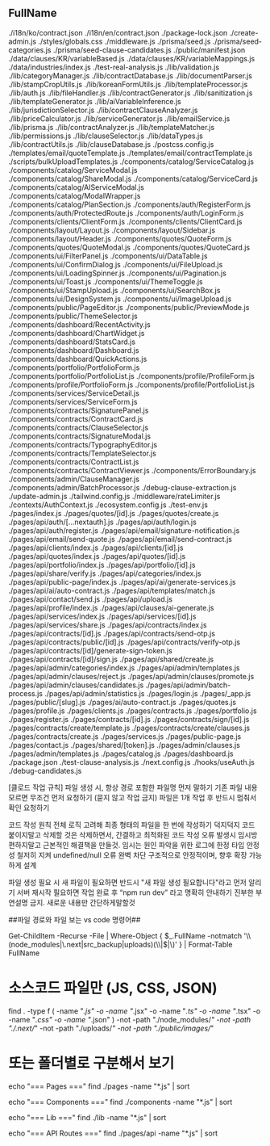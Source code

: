 FullName
--------
./i18n/ko/contract.json
./i18n/en/contract.json
./package-lock.json
./create-admin.js
./styles/globals.css
./middleware.js
./prisma/seed.js
./prisma/seed-categories.js
./prisma/seed-clause-candidates.js
./public/manifest.json
./data/clauses/KR/variableBased.js
./data/clauses/KR/variableMappings.js
./data/industries/index.js
./test-real-analysis.js
./lib/validation.js
./lib/categoryManager.js
./lib/contractDatabase.js
./lib/documentParser.js
./lib/stampCropUtils.js
./lib/koreanFormUtils.js
./lib/templateProcessor.js
./lib/auth.js
./lib/fileHandler.js
./lib/contractGenerator.js
./lib/sanitization.js
./lib/templateGenerator.js
./lib/aiVariableInference.js
./lib/jurisdictionSelector.js
./lib/contractClauseAnalyzer.js
./lib/priceCalculator.js
./lib/serviceGenerator.js
./lib/emailService.js
./lib/prisma.js
./lib/contractAnalyzer.js
./lib/templateMatcher.js
./lib/permissions.js
./lib/clauseSelector.js
./lib/dataTypes.js
./lib/contractUtils.js
./lib/clauseDatabase.js
./postcss.config.js
./templates/email/quoteTemplate.js
./templates/email/contractTemplate.js
./scripts/bulkUploadTemplates.js
./components/catalog/ServiceCatalog.js
./components/catalog/ServiceModal.js
./components/catalog/ShareModal.js
./components/catalog/ServiceCard.js
./components/catalog/AIServiceModal.js
./components/catalog/ModalWrapper.js
./components/catalog/PlanSection.js
./components/auth/RegisterForm.js
./components/auth/ProtectedRoute.js
./components/auth/LoginForm.js
./components/clients/ClientForm.js
./components/clients/ClientCard.js
./components/layout/Layout.js
./components/layout/Sidebar.js
./components/layout/Header.js
./components/quotes/QuoteForm.js
./components/quotes/QuoteModal.js
./components/quotes/QuoteCard.js
./components/ui/FilterPanel.js
./components/ui/DataTable.js
./components/ui/ConfirmDialog.js
./components/ui/FileUpload.js
./components/ui/LoadingSpinner.js
./components/ui/Pagination.js
./components/ui/Toast.js
./components/ui/ThemeToggle.js
./components/ui/StampUpload.js
./components/ui/SearchBox.js
./components/ui/DesignSystem.js
./components/ui/ImageUpload.js
./components/public/PageEditor.js
./components/public/PreviewMode.js
./components/public/ThemeSelector.js
./components/dashboard/RecentActivity.js
./components/dashboard/ChartWidget.js
./components/dashboard/StatsCard.js
./components/dashboard/Dashboard.js
./components/dashboard/QuickActions.js
./components/portfolio/PortfolioForm.js
./components/portfolio/PortfolioList.js
./components/profile/ProfileForm.js
./components/profile/PortfolioForm.js
./components/profile/PortfolioList.js
./components/services/ServiceDetail.js
./components/services/ServiceForm.js
./components/contracts/SignaturePanel.js
./components/contracts/ContractCard.js
./components/contracts/ClauseSelector.js
./components/contracts/SignatureModal.js
./components/contracts/TypographyEditor.js
./components/contracts/TemplateSelector.js
./components/contracts/ContractList.js
./components/contracts/ContractViewer.js
./components/ErrorBoundary.js
./components/admin/ClauseManager.js
./components/admin/BatchProcessor.js
./debug-clause-extraction.js
./update-admin.js
./tailwind.config.js
./middleware/rateLimiter.js
./contexts/AuthContext.js
./ecosystem.config.js
./test-env.js
./pages/index.js
./pages/quotes/[id].js
./pages/quotes/create.js
./pages/api/auth/[...nextauth].js
./pages/api/auth/login.js
./pages/api/auth/register.js
./pages/api/email/signature-notification.js
./pages/api/email/send-quote.js
./pages/api/email/send-contract.js
./pages/api/clients/index.js
./pages/api/clients/[id].js
./pages/api/quotes/index.js
./pages/api/quotes/[id].js
./pages/api/portfolio/index.js
./pages/api/portfolio/[id].js
./pages/api/share/verify.js
./pages/api/categories/index.js
./pages/api/public-page/index.js
./pages/api/ai/generate-services.js
./pages/api/ai/auto-contract.js
./pages/api/templates/match.js
./pages/api/contact/send.js
./pages/api/upload.js
./pages/api/profile/index.js
./pages/api/clauses/ai-generate.js
./pages/api/services/index.js
./pages/api/services/[id].js
./pages/api/services/share.js
./pages/api/contracts/index.js
./pages/api/contracts/[id].js
./pages/api/contracts/send-otp.js
./pages/api/contracts/public/[id].js
./pages/api/contracts/verify-otp.js
./pages/api/contracts/[id]/generate-sign-token.js
./pages/api/contracts/[id]/sign.js
./pages/api/shared/create.js
./pages/api/admin/categories/index.js
./pages/api/admin/templates.js
./pages/api/admin/clauses/reject.js
./pages/api/admin/clauses/promote.js
./pages/api/admin/clauses/candidates.js
./pages/api/admin/batch-process.js
./pages/api/admin/statistics.js
./pages/login.js
./pages/_app.js
./pages/public/[slug].js
./pages/ai/auto-contract.js
./pages/quotes.js
./pages/profile.js
./pages/clients.js
./pages/contracts.js
./pages/portfolio.js
./pages/register.js
./pages/contracts/[id].js
./pages/contracts/sign/[id].js
./pages/contracts/create/template.js
./pages/contracts/create/clauses.js
./pages/contracts/create.js
./pages/services.js
./pages/public-page.js
./pages/contact.js
./pages/shared/[token].js
./pages/admin/clauses.js
./pages/admin/templates.js
./pages/catalog.js
./pages/dashboard.js
./package.json
./test-clause-analysis.js
./next.config.js
./hooks/useAuth.js
./debug-candidates.js






[클로드 작업 규칙]
파일 생성 시, 항상 경로 포함한 파일명 먼저 말하기
기존 파일 내용 모르면 무조건 먼저 요청하기 (묻지 않고 작업 금지)
파일은 1개 작업 후 반드시 멈춰서 확인 요청하기

코드 작성 원칙
전체 로직 고려해 최종 형태의 파일을 한 번에 작성하기
덕지덕지 코드 붙이지말고 삭제할 것은 삭제하면서, 간결하고 최적화된 코드 작성
오류 발생시 임시방편하지말고 근본적인 해결책을 만들것. 임시는 원인 파악을 위한 로그에 한정
타입 안정성 철저히 지켜 undefined/null 오류 완벽 차단
구조적으로 안정적이며, 향후 확장 가능하게 설계

파일 생성 필요 시
새 파일이 필요하면 반드시 "새 파일 생성 필요합니다"라고 먼저 알리기
서버 재시작 필요하면 작업 완료 후 “npm run dev” 라고 명확히 안내하기
진부한 부연설명 금지. 새로운 내용만 간단하게말할것







##파일 경로와 파일 보는 vs code 명령어##


Get-ChildItem -Recurse -File | Where-Object {
    $_.FullName -notmatch '\\(node_modules|\.next|src_backup|uploads)(\\|$|\\)'
} | Format-Table FullName



# 소스코드 파일만 (JS, CSS, JSON)
find . -type f \( -name "*.js" -o -name "*.jsx" -o -name "*.ts" -o -name "*.tsx" -o -name "*.css" -o -name "*.json" \) -not -path "./node_modules/*" -not -path "./.next/*" -not -path "./uploads/*" -not -path "./public/images/*"

# 또는 폴더별로 구분해서 보기
echo "=== Pages ==="
find ./pages -name "*.js" | sort

echo "=== Components ==="
find ./components -name "*.js" | sort

echo "=== Lib ==="
find ./lib -name "*.js" | sort

echo "=== API Routes ==="
find ./pages/api -name "*.js" | sort






